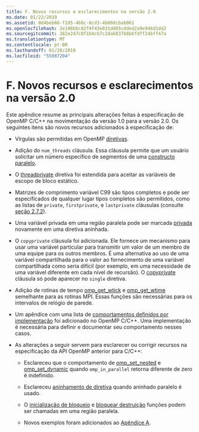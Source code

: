 ```yaml
---
title: F. Novos recursos e esclarecimentos na versão 2.0
ms.date: 01/22/2019
ms.assetid: 0d4beb66-f2d5-468c-8cd3-4b00dcbab061
ms.openlocfilehash: 2e186bbc82f4f43e831dd05cdded2a9e946d1dd2
ms.sourcegitcommit: 382e247c0f1b4cb7c2dab837b8b6fdff24bff47a
ms.translationtype: MT
ms.contentlocale: pt-BR
ms.lasthandoff: 01/28/2019
ms.locfileid: "55087204"
---
```

# <a name="f-new-features-and-clarifications-in-version-20"></a>F. Novos recursos e esclarecimentos na versão 2.0

Este apêndice resume as principais alterações feitas à especificação de OpenMP C/C++ na movimentação da versão 1.0 para a versão 2.0. Os seguintes itens são novos recursos adicionados à especificação de:

- Vírgulas são permitidas em OpenMP [diretivas](2-directives.md#21-directive-format).

- Adição do `num_threads` cláusula. Essa cláusula permite que um usuário solicitar um número específico de segmentos de uma [constructo paralelo](2-directives.md#23-parallel-construct).

- O [threadprivate](2-directives.md#271-threadprivate-directive) diretiva foi estendida para aceitar as variáveis de escopo de bloco estático.

- Matrizes de comprimento variável C99 são tipos completos e pode ser especificados de qualquer lugar tipos completos são permitidos, como as listas de `private`, `firstprivate`, e `lastprivate` cláusulas (consulte [seção 2.7.2](2-directives.md#272-data-sharing-attribute-clauses)).

- Uma variável privada em uma região paralela pode ser marcada [privada](2-directives.md#2721-private) novamente em uma diretiva aninhada.

- O `copyprivate` cláusula foi adicionada. Ele fornece um mecanismo para usar uma variável particular para transmitir um valor de um membro de uma equipe para os outros membros. É uma alternativa ao uso de uma variável compartilhada para o valor ao fornecimento de uma variável compartilhada como seria difícil (por exemplo, em uma necessidade de uma variável diferente em cada nível de recursão). O [copyprivate](2-directives.md#2728-copyprivate) cláusula só pode aparecer no `single` diretiva.

- Adição de rotinas de tempo [omp_get_wtick](3-run-time-library-functions.md#332-omp_get_wtick-function) e [omp_get_wtime](3-run-time-library-functions.md#331-omp_get_wtime-function) semelhante para as rotinas MPI. Essas funções são necessárias para os intervalos de relógio de parede.

- Um apêndice com uma lista de [comportamentos definidos por implementação](e-implementation-defined-behaviors-in-openmp-c-cpp.md) foi adicionado no OpenMP C/C++. Uma implementação é necessária para definir e documentar seu comportamento nesses casos.

- As alterações a seguir servem para esclarecer ou corrigir recursos na especificação da API OpenMP anterior para C/C++:

  - Esclareceu que o comportamento de [omp_set_nested](3-run-time-library-functions.md#319-omp_set_nested-function) e [omp_set_dynamic](3-run-time-library-functions.md#317-omp_set_dynamic-function) quando `omp_in_parallel` retorna diferente de zero é indefinido.

  - Esclareceu [aninhamento de diretiva](2-directives.md#29-directive-nesting) quando aninhado paralelo é usado.

  - O [inicialização de bloqueio](3-run-time-library-functions.md#321-omp_init_lock-and-omp_init_nest_lock-functions) e [bloquear destruição](3-run-time-library-functions.md#322-omp_destroy_lock-and-omp_destroy_nest_lock-functions) funções podem ser chamadas em uma região paralela.

  - Novos exemplos foram adicionados ao [Apêndice A](a-examples.md).